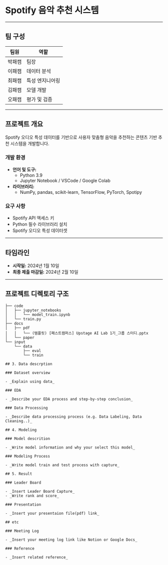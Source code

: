 # Spotify 음악 추천 시스템

---

## **팀 구성**  
| 팀원 | 역할 |  
|------|------|  
| 박패캠 | 팀장 |  
| 이패캠 | 데이터 분석 |  
| 최패캠 | 특성 엔지니어링 |  
| 김패캠 | 모델 개발 |  
| 오패캠 | 평가 및 검증 |  

---

## **프로젝트 개요**  
Spotify 오디오 특성 데이터를 기반으로 사용자 맞춤형 음악을 추천하는 콘텐츠 기반 추천 시스템을 개발합니다.

### **개발 환경**  
- **언어 및 도구:**  
  - Python 3.9  
  - Jupyter Notebook / VSCode / Google Colab  
- **라이브러리:**  
  - NumPy, pandas, scikit-learn, TensorFlow, PyTorch, Spotipy  

### **요구 사항**  
- Spotify API 액세스 키  
- Python 필수 라이브러리 설치  
- Spotify 오디오 특성 데이터셋  

---

## **타임라인**  
- **시작일:** 2024년 1월 10일  
- **최종 제출 마감일:** 2024년 2월 10일  

---

## **프로젝트 디렉토리 구조**  
```plaintext
├── code  
│   ├── jupyter_notebooks  
│   │   └── model_train.ipynb  
│   └── train.py  
├── docs  
│   ├── pdf  
│   │   └── (템플릿) [패스트캠퍼스] Upstage AI Lab 1기_그룹 스터디.pptx  
│   └── paper  
└── input  
    └── data  
        ├── eval  
        └── train  

## 3. Data descrption

### Dataset overview

- _Explain using data_

### EDA

- _Describe your EDA process and step-by-step conclusion_

### Data Processing

- _Describe data processing process (e.g. Data Labeling, Data Cleaning..)_

## 4. Modeling

### Model descrition

- _Write model information and why your select this model_

### Modeling Process

- _Write model train and test process with capture_

## 5. Result

### Leader Board

- _Insert Leader Board Capture_
- _Write rank and score_

### Presentation

- _Insert your presentaion file(pdf) link_

## etc

### Meeting Log

- _Insert your meeting log link like Notion or Google Docs_

### Reference

- _Insert related reference_
